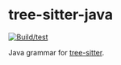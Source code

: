tree-sitter-java 
================

[![Build/test](https://github.com/tree-sitter/tree-sitter-java/actions/workflows/ci.yml/badge.svg)](https://github.com/tree-sitter/tree-sitter-java/actions/workflows/ci.yml)

Java grammar for [tree-sitter](https://github.com/tree-sitter/tree-sitter).
